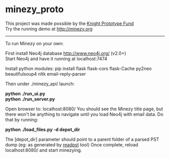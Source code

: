 minezy_proto
============
This project was made possible by the <a href="http://www.knightfoundation.org/grants/201448427/">Knight Prototype Fund</a><br>
Try the running demo at <a href="http://minezy.org">http://minezy.org</a>


---------------------------
To run Minezy on your own:

First install Neo4j database http://www.neo4j.org/ (v2.0+)<br>
Start Neo4j and have it running at localhost:7474<br>

Install python modules:
pip install flask flask-cors flask-Cache py2neo beautifulsoup4 nltk email-reply-parser

Then under ./minezy_api/ launch:

<b>python ./run_ui.py<br>
python ./run_server.py</b><br>

Open browser to: localhost:8080/
You should see the Minezy title page, but there won't be anything to navigate until you load Neo4j with email data.
Do that by running:

<b>python ./load_files.py -d depot_dir</b>

The [depot_dir] parameter should point to a parent folder of a parsed PST dump (eg: as generated by <a href='http://www.five-ten-sg.com/libpst/rn01re01.html'>readpst</a> tool)
Once complete, reload localhost:8080/ and start minezying.
